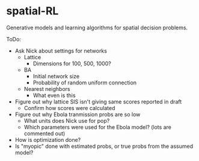 # spatial-RL
Generative models and learning algorithms for spatial decision problems.

ToDo:

- Ask Nick about settings for networks
    * Lattice
        * Dimensions for 100, 500, 1000?
    * BA
        * Initial network size
        * Probability of random uniform connection
    * Nearest neighbors
        * What even is this     
- Figure out why lattice SIS isn't giving same scores reported in draft
    * Confirm how scores were calculated
- Figure out why Ebola tranmission probs are so low
    * What units does Nick use for pop?
    * Which parameters were used for the Ebola model? (lots are commented out)
 - How is optimization done? 
 - Is "myopic" done with estimated probs, or true probs from the 
   assumed model?